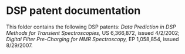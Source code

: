 # DSP patent documentation

This folder contains the following DSP patents: *Data Prediction in DSP Methods for Transient Spectroscopies,* US 6,366,872, issued 4/2/2002; *Digital Filter Pre-Charging for NMR Spectroscopy,* EP 1,058,854, issued 8/29/2007.


